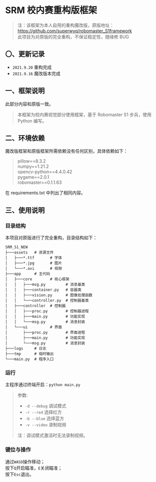 # SRM 校内赛重构版框架 #

> 注：该框架为本人自用的重构魔改版，原版地址：  
> https://github.com/superwyq/robomaster_S1framework  
> 此项目为对原版的完全重构，不保证稳定性，随缘修 BUG

## 〇、更新记录 ##

- `2021.9.20` 重构完成
- `2021.9.16` 魔改版本完成

## 一、框架说明 ##

此部分内容和原版一致。
> 本框架为校内赛视觉部分使用框架，基于 Robomaster S1 步兵，使用 Python 编写。

## 二、环境依赖 ##

魔改版框架和原版框架所需依赖没有任何区别，具体依赖如下：
> pillow==8.3.2  
> numpy==1.21.2  
> opencv-python==4.4.0.42  
> pygame==2.0.1  
> robomaster==0.1.1.63

在 requirements.txt 中列出了相同内容。

## 三、使用说明 ##

### 目录结构 ###

本项目对原版进行了完全重构，目录结构如下：

```
SRM_S1_NEW
├───assets   # 资源文件
│   ├───*.ttf       # 字体
│   ├───*.jpg       # 图片
│   └───*.avi       # 视频
├───app      # 主代码
│   ├───core        # 核心框架
│   │   ├───msg.py         # 消息基类
│   │   ├───container.py   # 容器类
│   │   ├───vision.py      # 图像处理函数
│   │   └───controller.py  # 控制器基类
│   ├───controller  # 控制器
│   │   ├───proc.py        # 控制器进程
│   │   ├───main.py        # 功能实现
│   │   └───msg.py         # 消息封装
│   └───ui          # 界面
│       ├───proc.py        # 界面进程
│       ├───main.py        # 功能实现
│       └───msg.py         # 消息封装
├───logs     # 日志
├───tmp      # 临时输出
└───main.py  # 程序入口
```

### 运行 ###

主程序通过终端开启：`python main.py`

> 参数:
> - `-d --debug` 调试模式
> - `-r --red` 选择红方
> - `-b --blue` 选择蓝方
> - `-v --video` 录制视频
>
> 注：调试模式激活时无法录制视频。

### 键位与操作 ###

通过`WASD`操作移动；  
按下`Q`开启瞄准，`E`关闭瞄准；  
按下`Esc`退出。
